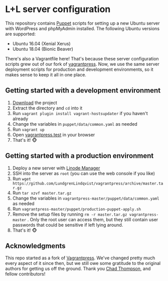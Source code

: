 # L+L server configuration

This repository contains [Puppet](https://puppet.com/) scripts for setting up a new Ubuntu server with WordPress and phpMyAdmin installed. The following Ubuntu versions are supported:

- Ubuntu 16.04 (Xenial Xerus)
- Ubuntu 18.04 (Bionic Beaver)

There's also a Vagrantfile here! That's because these server configuration scripts grew out of our fork of [vagrantpress](https://github.com/vagrantpress/vagrantpress). Now, we use the same server deployment scripts for production and development environments, so it makes sense to keep it all in one place.

## Getting started with a development environment

1. [Download](https://github.com/LundgrenLindqvist/vagrantpress/archive/master.tar.gz) the project
2. Extract the directory and `cd` into it
3. Run `vagrant plugin install vagrant-hostsupdater` if you haven't already
4. Change the variables in `puppet/data/common.yaml` as needed
5. Run `vagrant up`
6. Open [vagrantpress.test](http://vagrantpress.test) in your browser
7. That's it! 🐵

## Getting started with a production environment

1. Deploy a new server with [Linode Manager](https://manager.linode.com)
2. SSH into the server as `root` (you can use the web console if you like)
3. Run `wget https://github.com/LundgrenLindqvist/vagrantpress/archive/master.tar.gz`
4. Run `tar xzvf master.tar.gz`
5. Change the variables in `vagrantpress-master/puppet/data/common.yaml` as needed
6. Run `vagrantpress-master/puppet/production-puppet-apply.sh`
7. Remove the setup files by running `rm -r master.tar.gz vagrantpress-master` . Only the root user can access them, but they still contain user passwords that could be sensitive if left lying around.
8. That's it! 🐵

## Acknowledgments

This repo started as a fork of [Vagrantpress](https://github.com/vagrantpress/vagrantpress/). We've changed pretty much every aspect of it since then, but we still owe some gratitude to the original authors for getting us off the ground. Thank you [Chad Thompson](https://chadthompson.me/), and fellow contributors!
